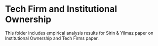 # Tech Firm and Institutional Ownership
This folder includes empirical analysis results for Sirin & Yilmaz paper on Institutional Ownership and Tech Firms paper. 
